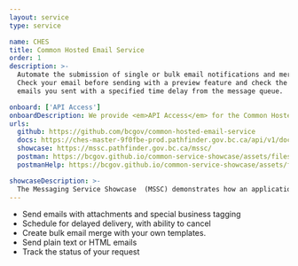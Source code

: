 ```yaml
---
layout: service
type: service

name: CHES
title: Common Hosted Email Service
order: 1
description: >-
  Automate the submission of single or bulk email notifications and merge those emails with your beautiful html templates.
  Check your email before sending with a preview feature and check the status of emails after you send them or choose to delete
  emails you sent with a specified time delay from the message queue.

onboard: ['API Access']
onboardDescription: We provide <em>API Access</em> for the Common Hosted Email Service.
urls:
  github: https://github.com/bcgov/common-hosted-email-service
  docs: https://ches-master-9f0fbe-prod.pathfinder.gov.bc.ca/api/v1/docs
  showcase: https://mssc.pathfinder.gov.bc.ca/mssc/
  postman: https://bcgov.github.io/common-service-showcase/assets/files/common_services_postman_collection.json
  postmanHelp: https://bcgov.github.io/common-service-showcase/assets/files/common_services_postman_readme.md

showcaseDescription: >-
  The Messaging Service Showcase  (MSSC) demonstrates how an application can have messaging functionality by calling an API. In this case, it demonstrates how to call two different common messaging APIs: CMSG and CHES.
---
```

- Send emails with attachments and special business tagging
- Schedule for delayed delivery, with ability to cancel
- Create bulk email merge with your own templates.
- Send plain text or HTML emails
- Track the status of your request

